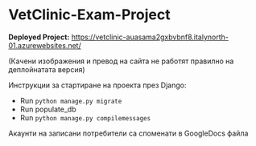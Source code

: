 # VetClinic-Exam-Project

**Deployed Project:** https://vetclinic-auasama2gxbvbnf8.italynorth-01.azurewebsites.net/

(Качени изображения и превод на сайта не работят правилно на деплойнатата версия)

Инструкции за стартиране на проекта през Django:
+ Run ```python manage.py migrate```
+ Run populate_db
+ Run ```python manage.py compilemessages```

Акаунти на записани потребители са споменати в GoogleDocs файла
